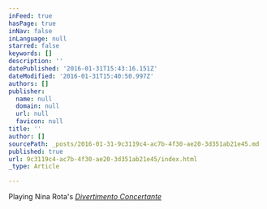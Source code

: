 ```yaml
---
inFeed: true
hasPage: true
inNav: false
inLanguage: null
starred: false
keywords: []
description: ''
datePublished: '2016-01-31T15:43:16.151Z'
dateModified: '2016-01-31T15:40:50.997Z'
authors: []
publisher:
  name: null
  domain: null
  url: null
  favicon: null
title: ''
author: []
sourcePath: _posts/2016-01-31-9c3119c4-ac7b-4f30-ae20-3d351ab21e45.md
published: true
url: 9c3119c4-ac7b-4f30-ae20-3d351ab21e45/index.html
_type: Article

---
```

Playing Nina Rota's _[Divertimento Concertante][0]_

[0]: https://www.youtube.com/watch?v=fjfHKIl1t0Q